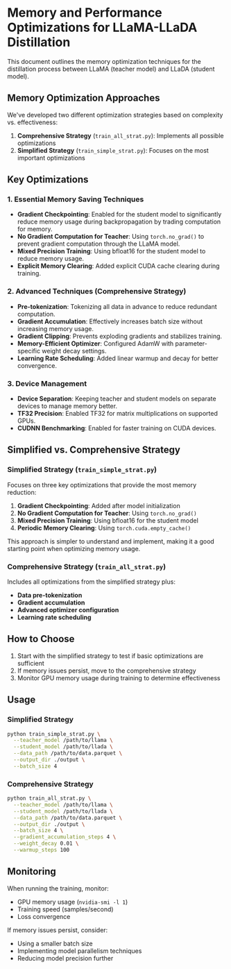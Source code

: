 # Memory and Performance Optimizations for LLaMA-LLaDA Distillation

This document outlines the memory optimization techniques for the distillation process between LLaMA (teacher model) and LLaDA (student model).

## Memory Optimization Approaches

We've developed two different optimization strategies based on complexity vs. effectiveness:

1. **Comprehensive Strategy** (`train_all_strat.py`): Implements all possible optimizations
2. **Simplified Strategy** (`train_simple_strat.py`): Focuses on the most important optimizations

## Key Optimizations

### 1. Essential Memory Saving Techniques

- **Gradient Checkpointing**: Enabled for the student model to significantly reduce memory usage during backpropagation by trading computation for memory.
- **No Gradient Computation for Teacher**: Using `torch.no_grad()` to prevent gradient computation through the LLaMA model.
- **Mixed Precision Training**: Using bfloat16 for the student model to reduce memory usage.
- **Explicit Memory Clearing**: Added explicit CUDA cache clearing during training.

### 2. Advanced Techniques (Comprehensive Strategy)

- **Pre-tokenization**: Tokenizing all data in advance to reduce redundant computation.
- **Gradient Accumulation**: Effectively increases batch size without increasing memory usage.
- **Gradient Clipping**: Prevents exploding gradients and stabilizes training.
- **Memory-Efficient Optimizer**: Configured AdamW with parameter-specific weight decay settings.
- **Learning Rate Scheduling**: Added linear warmup and decay for better convergence.

### 3. Device Management

- **Device Separation**: Keeping teacher and student models on separate devices to manage memory better.
- **TF32 Precision**: Enabled TF32 for matrix multiplications on supported GPUs.
- **CUDNN Benchmarking**: Enabled for faster training on CUDA devices.

## Simplified vs. Comprehensive Strategy

### Simplified Strategy (`train_simple_strat.py`)

Focuses on three key optimizations that provide the most memory reduction:

1. **Gradient Checkpointing**: Added after model initialization
2. **No Gradient Computation for Teacher**: Using `torch.no_grad()`
3. **Mixed Precision Training**: Using bfloat16 for the student model
4. **Periodic Memory Clearing**: Using `torch.cuda.empty_cache()`

This approach is simpler to understand and implement, making it a good starting point when optimizing memory usage.

### Comprehensive Strategy (`train_all_strat.py`)

Includes all optimizations from the simplified strategy plus:

- **Data pre-tokenization** 
- **Gradient accumulation**
- **Advanced optimizer configuration**
- **Learning rate scheduling**

## How to Choose

1. Start with the simplified strategy to test if basic optimizations are sufficient
2. If memory issues persist, move to the comprehensive strategy
3. Monitor GPU memory usage during training to determine effectiveness

## Usage

### Simplified Strategy
```bash
python train_simple_strat.py \
  --teacher_model /path/to/llama \
  --student_model /path/to/llada \
  --data_path /path/to/data.parquet \
  --output_dir ./output \
  --batch_size 4
```

### Comprehensive Strategy
```bash
python train_all_strat.py \
  --teacher_model /path/to/llama \
  --student_model /path/to/llada \
  --data_path /path/to/data.parquet \
  --output_dir ./output \
  --batch_size 4 \
  --gradient_accumulation_steps 4 \
  --weight_decay 0.01 \
  --warmup_steps 100
```

## Monitoring

When running the training, monitor:
- GPU memory usage (`nvidia-smi -l 1`)
- Training speed (samples/second)
- Loss convergence

If memory issues persist, consider:
- Using a smaller batch size
- Implementing model parallelism techniques
- Reducing model precision further
